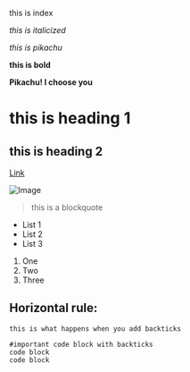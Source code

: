 this is index 

*this is italicized* 

*this is pikachu*

**this is bold**

**Pikachu! I choose you**

# this is heading 1
## this is heading 2


[Link](https://canvas.ucsd.edu/courses/35489) 

![Image](https://pngimg.com/uploads/pokemon/pokemon_PNG9.png) 

> this is a blockquote 

* List 1
* List 2
* List 3 

1. One 
2. Two 
3. Three 

Horizontal rule:
--- 

`this is what happens when you add backticks `

```
#important code block with backticks 
code block 
code block 

```





